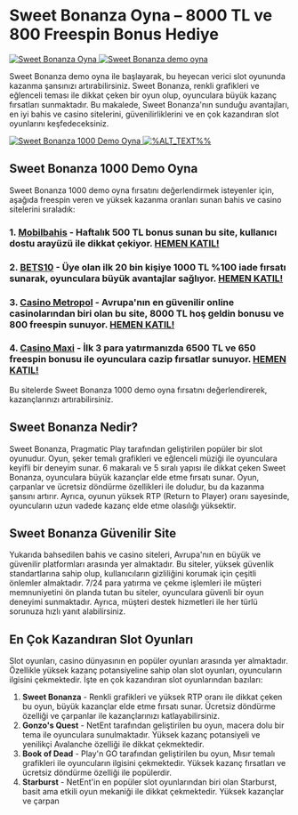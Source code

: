 # Sweet Bonanza Oyna – 8000 TL ve 800 Freespin Bonus Hediye

<a href="https://clbanners15.com/_T71CeNNXRHPrvwtHNNnZ65fp3tiTnr1q/1/" title="%DESCRIPTION%%" target="_blank">
  <img src="https://media.commissionlounge.com/uploads/336x280_casinometropol_welcome_offer_gif.gif" width="%WIDTH%%" height="%HEIGHT%%" border="0" alt="Sweet Bonanza Oyna" />
</a> <a href="https://clbanners6.com/_T71CeNNXRHMA3htWIQDrw5Rmpuyl6pta/1/" title="%DESCRIPTION%%" target="_blank">
  <img src="https://media.commissionlounge.com/uploads/336x280_cm_welcome_offer.gif" width="%WIDTH%%" height="%HEIGHT%%" border="0" alt="Sweet Bonanza demo oyna" />
</a>



Sweet Bonanza demo oyna ile başlayarak, bu heyecan verici slot oyununda kazanma şansınızı artırabilirsiniz. Sweet Bonanza, renkli grafikleri ve eğlenceli teması ile dikkat çeken bir oyun olup, oyunculara büyük kazanç fırsatları sunmaktadır. Bu makalede, Sweet Bonanza'nın sunduğu avantajları, en iyi bahis ve casino sitelerini, güvenilirliklerini ve en çok kazandıran slot oyunlarını keşfedeceksiniz.

<a href="https://cdnr2.azrmbcdn200.com/_T71CeNNXRHPy5JsBy9TyAQnecZJf1P0F/1/" title="%DESCRIPTION%%" target="_blank">
  <img src="https://media.commissionlounge.com/uploads/Mobilbahis-Preseason-OutrightFreebet_300x250_Lang-tr-Prod-SB.gif" width="%WIDTH%%" height="%HEIGHT%%" border="0" alt="Sweet Bonanza 1000 Demo Oyna" />
</a> <a href="https://cdnr1.awsbtcdn100.com/_T71CeNNXRHM1l9gGb9DR6ouFpWjc68bB/1/" title="%DESCRIPTION%%" target="_blank">
  <img src="https://media.commissionlounge.com/uploads/Bets10-Cahsback_300x250_Lang-tr-Prod-SB.gif" width="%WIDTH%%" height="%HEIGHT%%" border="0" alt="%ALT_TEXT%%" />
</a>



## Sweet Bonanza 1000 Demo Oyna

Sweet Bonanza 1000 demo oyna fırsatını değerlendirmek isteyenler için, aşağıda freespin veren ve yüksek kazanma oranları sunan bahis ve casino sitelerini sıraladık:

### 1. **[Mobilbahis](https://cdnr2.azrmbcdn200.com/_T71CeNNXRHPy5JsBy9TyAQnecZJf1P0F/1/)** - Haftalık 500 TL bonus sunan bu site, kullanıcı dostu arayüzü ile dikkat çekiyor. **[HEMEN KATIL!](https://cdnr2.azrmbcdn200.com/_T71CeNNXRHPy5JsBy9TyAQnecZJf1P0F/1/)**
### 2. **[BETS10](https://cdnr1.awsbtcdn100.com/_T71CeNNXRHM1l9gGb9DR6ouFpWjc68bB/1/)** - Üye olan ilk 20 bin kişiye 1000 TL %100 iade fırsatı sunarak, oyunculara büyük avantajlar sağlıyor. **[HEMEN KATIL!](https://cdnr1.awsbtcdn100.com/_T71CeNNXRHM1l9gGb9DR6ouFpWjc68bB/1/)**
### 3. **[Casino Metropol](https://clbanners15.com/_T71CeNNXRHPrvwtHNNnZ65fp3tiTnr1q/1/)** - Avrupa'nın en güvenilir online casinolarından biri olan bu site, 8000 TL hoş geldin bonusu ve 800 freespin sunuyor. **[HEMEN KATIL!](https://clbanners15.com/_T71CeNNXRHPrvwtHNNnZ65fp3tiTnr1q/1/)**
### 4. **[Casino Maxi](https://cdnr1.awsbtcdn100.com/_T71CeNNXRHM1l9gGb9DR6ouFpWjc68bB/1/)** - İlk 3 para yatırmanızda 6500 TL ve 650 freespin bonusu ile oyunculara cazip fırsatlar sunuyor. **[HEMEN KATIL!](https://cdnr1.awsbtcdn100.com/_T71CeNNXRHM1l9gGb9DR6ouFpWjc68bB/1/)**

Bu sitelerde Sweet Bonanza 1000 demo oyna fırsatını değerlendirerek, kazançlarınızı artırabilirsiniz.

## Sweet Bonanza Nedir?

Sweet Bonanza, Pragmatic Play tarafından geliştirilen popüler bir slot oyunudur. Oyun, şeker temalı grafikleri ve eğlenceli müziği ile oyunculara keyifli bir deneyim sunar. 6 makaralı ve 5 sıralı yapısı ile dikkat çeken Sweet Bonanza, oyunculara büyük kazançlar elde etme fırsatı sunar. Oyun, çarpanlar ve ücretsiz döndürme özellikleri ile doludur, bu da kazanma şansını artırır. Ayrıca, oyunun yüksek RTP (Return to Player) oranı sayesinde, oyuncuların uzun vadede kazanç elde etme olasılığı yüksektir.

## Sweet Bonanza Güvenilir Site

Yukarıda bahsedilen bahis ve casino siteleri, Avrupa'nın en büyük ve güvenilir platformları arasında yer almaktadır. Bu siteler, yüksek güvenlik standartlarına sahip olup, kullanıcıların gizliliğini korumak için çeşitli önlemler almaktadır. 7/24 para yatırma ve çekme işlemleri ile müşteri memnuniyetini ön planda tutan bu siteler, oyunculara güvenli bir oyun deneyimi sunmaktadır. Ayrıca, müşteri destek hizmetleri ile her türlü sorunuza hızlı yanıt alabilirsiniz.

## En Çok Kazandıran Slot Oyunları

Slot oyunları, casino dünyasının en popüler oyunları arasında yer almaktadır. Özellikle yüksek kazanç potansiyeline sahip olan slot oyunları, oyuncuların ilgisini çekmektedir. İşte en çok kazandıran slot oyunlarından bazıları:

1. **Sweet Bonanza** - Renkli grafikleri ve yüksek RTP oranı ile dikkat çeken bu oyun, büyük kazançlar elde etme fırsatı sunar. Ücretsiz döndürme özelliği ve çarpanlar ile kazançlarınızı katlayabilirsiniz.
2. **Gonzo's Quest** - NetEnt tarafından geliştirilen bu oyun, macera dolu bir tema ile oyunculara sunulmaktadır. Yüksek kazanç potansiyeli ve yenilikçi Avalanche özelliği ile dikkat çekmektedir.
3. **Book of Dead** - Play'n GO tarafından geliştirilen bu oyun, Mısır temalı grafikleri ile oyuncuların ilgisini çekmektedir. Yüksek kazanç fırsatları ve ücretsiz döndürme özelliği ile popülerdir.
4. **Starburst** - NetEnt'in en popüler slot oyunlarından biri olan Starburst, basit ama etkili oyun mekaniği ile dikkat çekmektedir. Yüksek kazançlar ve çarpan
